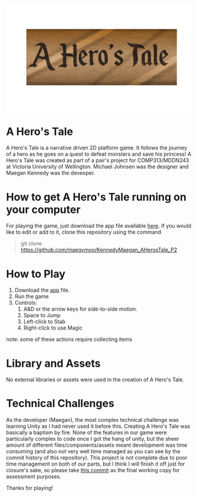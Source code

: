 ![Alt text](/Artwork/titlecard.png)

# A Hero's Tale
A Hero's Tale is a narrative driven 2D platform game. It follows the journey of a hero as he goes on a quest to defeat monsters and save his princess! A Hero's Tale was created as part of a pair's project for COMP313/MDDN243 at Victoria University of Wellington. Michael Johnsen was the designer and Maegan Kennedy was the deveoper.  

# How to get A Hero's Tale running on your computer

For playing the game, just download the app file available [here](https://github.com/maegymoo/KennedyMaegan_AHerosTale_P2/tree/master/Game2312.app). If you would like to edit or add to it, clone this repository using the command
> git clone https://github.com/maegymoo/KennedyMaegan_AHerosTale_P2 

# How to Play
1. Download the [app](https://github.com/maegymoo/KennedyMaegan_AHerosTale_P2/tree/master/Game2312.app) file.
2. Run the game
3. Controls:
    1. A&D or the arrow keys for side-to-side motion. 
    2. Space to Jump
    3. Left-click to Stab
    4. Right-click to use Magic
    
note: some of these actions require collecting items

# Library and Assets
No external libraries or assets were used in the creation of A Hero's Tale.

# Technical Challenges

As the developer (Maegan), the most complex technical challenge was learning Unity as I had never used it before this. Creating A Hero's Tale was basically a baptism by fire.
None of the features in our game were particularly complex to code once I got the hang of unity, but the sheer amount of different files/components/assets meant development was time consuming (and also not very well time managed as you can see by the commit history of this repository). This project is not complete due to poor time management on both of our parts, but I think I will finish it off just for closure's sake, so please take [this commit](https://github.com/maegymoo/KennedyMaegan_AHerosTale_P2/commit/52438cc4889baf1c521dbce19a2834bc8cb0ea18) as the final working copy for assessment purposes.

Thanks for playing!
